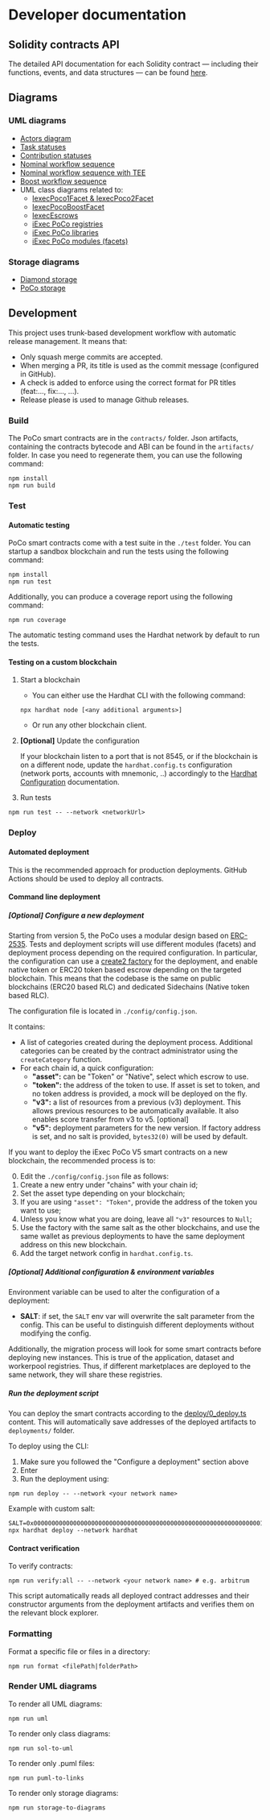 # Developer documentation

## Solidity contracts API

The detailed API documentation for each Solidity contract — including their functions, events, and data structures — can be found [here](./solidity/index.md).

## Diagrams

### UML diagrams

- [Actors diagram](./diagrams.md#actors-diagram)
- [Task statuses](./diagrams.md#task-statuses)
- [Contribution statuses](./diagrams.md#contribution-statuses)
- [Nominal workflow sequence](./diagrams.md#nominal)
- [Nominal workflow sequence with TEE](./diagrams.md#nominaltee)
- [Boost workflow sequence](./diagrams.md#boost)
- UML class diagrams related to:
    - [IexecPoco1Facet & IexecPoco2Facet](./uml/class-uml-IexecPocoFacets.svg)
    - [IexecPocoBoostFacet](./uml/class-uml-IexecPocoBoostFacet.svg)
    - [IexecEscrows](./uml/class-uml-IexecEscrows.svg)
    - [iExec PoCo registries](./uml/class-uml-dir-registries.svg)
    - [iExec PoCo libraries](./uml/class-uml-dir-libs.svg)
    - [iExec PoCo modules (facets)](./uml/class-uml-dir-facets.svg)

### Storage diagrams

- [Diamond storage](./uml/storage-diagram-diamond.svg)
- [PoCo storage](./uml/storage-diagram-poco.svg)

## Development

This project uses trunk-based development workflow with automatic release management. It means that:
- Only squash merge commits are accepted.
- When merging a PR, its title is used as the commit message (configured in GitHub).
- A check is added to enforce using the correct format for PR titles (feat:..., fix:..., ...).
- Release please is used to manage Github releases.

### Build

The PoCo smart contracts are in the `contracts/` folder. Json artifacts, containing the contracts bytecode and ABI can be found in the `artifacts/` folder. In case you need to regenerate them, you can use the following command:
```
npm install
npm run build
```

### Test

#### Automatic testing

PoCo smart contracts come with a test suite in the `./test` folder. You can startup a sandbox blockchain and run the tests using the following command:

```
npm install
npm run test
```

Additionally, you can produce a coverage report using the following command:
```
npm run coverage
```

The automatic testing command uses the Hardhat network by default to run the tests.

#### Testing on a custom blockchain

1. Start a blockchain
    -   You can either use the Hardhat CLI with the following command:
    ```
    npx hardhat node [<any additional arguments>]
    ```
    - Or run any other blockchain client.
2. **[Optional]** Update the configuration

    If your blockchain listen to a port that is not 8545, or if the blockchain is on a different node, update the `hardhat.config.ts` configuration (network ports, accounts with mnemonic, ..) accordingly to the [Hardhat Configuration](https://hardhat.org/hardhat-runner/docs/config) documentation.
3. Run tests
```
npm run test -- --network <networkUrl>
```

### Deploy

#### Automated deployment

This is the recommended approach for production deployments. GitHub Actions should be used to deploy all contracts.

#### Command line deployment

##### [Optional] Configure a new deployment

Starting from version 5, the PoCo uses a modular design based on [ERC-2535](https://eips.ethereum.org/EIPS/eip-2535). Tests and deployment scripts will use different modules (facets) and deployment process depending on the required configuration. In particular, the configuration can use a [create2 factory](https://github.com/iExecBlockchainComputing/iexec-solidity/blob/master/contracts/Factory/GenericFactory.sol) for the deployment, and enable native token or ERC20 token based escrow depending on the targeted blockchain. This means that the codebase is the same on public blockchains (ERC20 based RLC) and dedicated Sidechains (Native token based RLC).

The configuration file is located in `./config/config.json`.

It contains:
- A list of categories created during the deployment process. Additional categories can be created by the contract administrator using the `createCategory` function.
- For each chain id, a quick configuration:
    - **"asset":** can be "Token" or "Native", select which escrow to use.
    - **"token":** the address of the token to use. If asset is set to token, and no token address is provided, a mock will be deployed on the fly.
    - **"v3":** a list of resources from a previous (v3) deployment. This allows previous resources to be automatically available. It also enables score transfer from v3 to v5. [optional]
    - **"v5":** deployment parameters for the new version. If factory address is set, and no salt is provided, `bytes32(0)` will be used by default.

If you want to deploy the iExec PoCo V5 smart contracts on a new blockchain, the recommended process is to:

0. Edit the `./config/config.json` file as follows:
1. Create a new entry under "chains" with your chain id;
2. Set the asset type depending on your blockchain;
3. If you are using `"asset": "Token"`, provide the address of the token you want to use;
4. Unless you know what you are doing, leave all `"v3"` resources to `Null`;
5. Use the factory with the same salt as the other blockchains, and use the same wallet as previous deployments to have the same deployment address on this new blockchain.
6. Add the target network config in `hardhat.config.ts`.

##### [Optional] Additional configuration & environment variables

Environment variable can be used to alter the configuration of a deployment:
- **SALT**: if set, the `SALT` env var will overwrite the salt parameter from the config. This can be useful to distinguish different deployments without modifying the config.

Additionally, the migration process will look for some smart contracts before deploying new instances. This is true of the application, dataset and workerpool registries. Thus, if different marketplaces are deployed to the same network, they will share these registries.

##### Run the deployment script

You can deploy the smart contracts according to the [deploy/0_deploy.ts](./deploy/0_deploy.ts) content. This will automatically save addresses of the deployed artifacts to `deployments/` folder.

To deploy using the CLI:

1. Make sure you followed the "Configure a deployment" section above
2. Enter
3. Run the deployment using:

```
npm run deploy -- --network <your network name>
```

Example with custom salt:

```
SALT=0x0000000000000000000000000000000000000000000000000000000000000001 npx hardhat deploy --network hardhat
```


#### Contract verification

To verify contracts:

```
npm run verify:all -- --network <your network name> # e.g. arbitrum
```

This script automatically reads all deployed contract addresses and their constructor arguments from the deployment artifacts and verifies them on the relevant block explorer.


### Formatting

Format a specific file or files in a directory:
```
npm run format <filePath|folderPath>
```

### Render UML diagrams

To render all UML diagrams:
```
npm run uml
```

To render only class diagrams:

```
npm run sol-to-uml
```

To render only .puml files:

```
npm run puml-to-links
```

To render only storage diagrams:

```
npm run storage-to-diagrams
```
